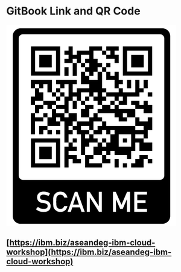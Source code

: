 # GitBook Link and QR Code

![](.gitbook/assets/image%20%2828%29.png)

## [https://ibm.biz/aseandeg-ibm-cloud-workshop](https://ibm.biz/aseandeg-ibm-cloud-workshop)



